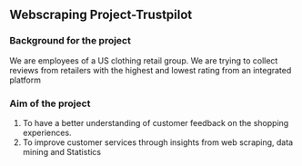 ## Webscraping Project-Trustpilot
### Background for the project
We are employees of a US clothing retail group. We are trying to collect reviews from retailers with the highest and lowest rating from an integrated platform
### Aim of the project
1. To have a better understanding of customer feedback on the shopping experiences. 
2. To improve customer services through insights from web scraping, data mining and Statistics
